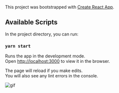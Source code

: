 This project was bootstrapped with [Create React App](https://github.com/facebook/create-react-app).

## Available Scripts

In the project directory, you can run:

### `yarn start`

Runs the app in the development mode.<br />
Open [http://localhost:3000](http://localhost:3000) to view it in the browser.

The page will reload if you make edits.<br />
You will also see any lint errors in the console.

![gif](https://user-images.githubusercontent.com/36452611/73261600-18e93e80-41d5-11ea-9b50-0b5e2a9b4e61.gif)
